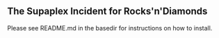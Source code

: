 ## The Supaplex Incident for Rocks'n'Diamonds
Please see README.md in the basedir for instructions on how to install.
